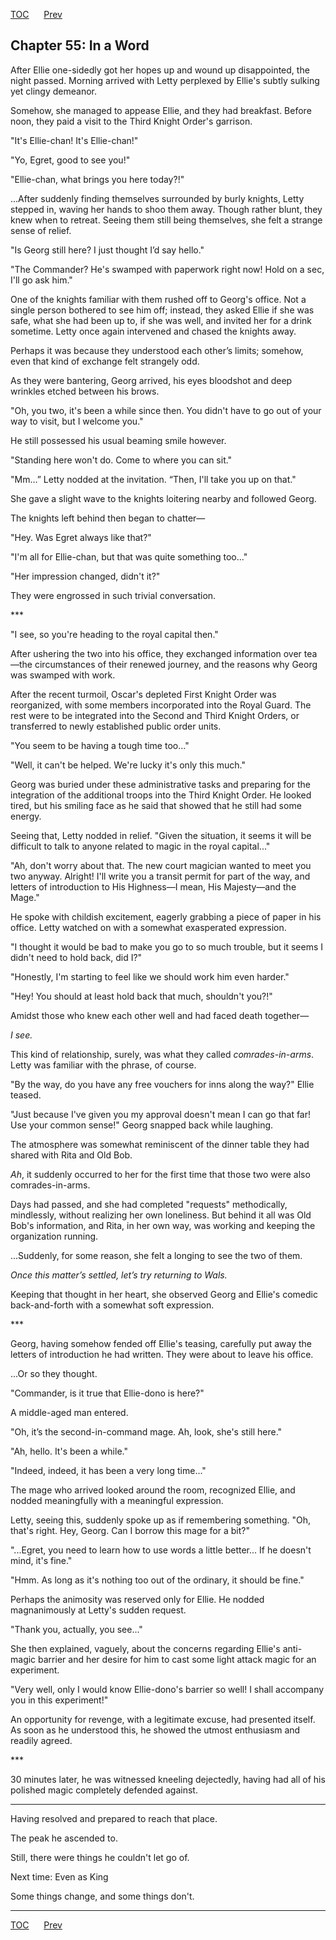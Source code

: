 [TOC](../readme.md)&nbsp;&nbsp;&nbsp;&nbsp;&nbsp;&nbsp;[Prev](index_split_030.md)&nbsp;&nbsp;&nbsp;&nbsp;&nbsp;&nbsp;



## Chapter 55: In a Word

After Ellie one-sidedly got her hopes up and wound up disappointed, the
night passed. Morning arrived with Letty perplexed by Ellie's subtly
sulking yet clingy demeanor.

Somehow, she managed to appease Ellie, and they had breakfast. Before
noon, they paid a visit to the Third Knight Order's garrison.

"It's Ellie-chan! It's Ellie-chan!"

"Yo, Egret, good to see you!"

"Ellie-chan, what brings you here today?!"

...After suddenly finding themselves surrounded by burly knights, Letty
stepped in, waving her hands to shoo them away. Though rather blunt,
they knew when to retreat. Seeing them still being themselves, she felt
a strange sense of relief.

"Is Georg still here? I just thought I’d say hello."

"The Commander? He's swamped with paperwork right now! Hold on a sec,
I'll go ask him."

One of the knights familiar with them rushed off to Georg's office. Not
a single person bothered to see him off; instead, they asked Ellie if
she was safe, what she had been up to, if she was well, and invited her
for a drink sometime. Letty once again intervened and chased the knights
away.

Perhaps it was because they understood each other’s limits; somehow,
even that kind of exchange felt strangely odd.

As they were bantering, Georg arrived, his eyes bloodshot and deep
wrinkles etched between his brows.

"Oh, you two, it's been a while since then. You didn't have to go out of
your way to visit, but I welcome you."

He still possessed his usual beaming smile however.

"Standing here won't do. Come to where you can sit."

"Mm…” Letty nodded at the invitation. “Then, I'll take you up on that."

She gave a slight wave to the knights loitering nearby and followed
Georg.

The knights left behind then began to chatter—

"Hey. Was Egret always like that?"

"I'm all for Ellie-chan, but that was quite something too..."

"Her impression changed, didn't it?"

They were engrossed in such trivial conversation.

\*\*\*

"I see, so you're heading to the royal capital then."

After ushering the two into his office, they exchanged information over
tea—the circumstances of their renewed journey, and the reasons why
Georg was swamped with work.

After the recent turmoil, Oscar's depleted First Knight Order was
reorganized, with some members incorporated into the Royal Guard. The
rest were to be integrated into the Second and Third Knight Orders, or
transferred to newly established public order units.

"You seem to be having a tough time too..."

"Well, it can't be helped. We're lucky it's only this much."

Georg was buried under these administrative tasks and preparing for the
integration of the additional troops into the Third Knight Order. He
looked tired, but his smiling face as he said that showed that he still
had some energy.

Seeing that, Letty nodded in relief. "Given the situation, it seems it
will be difficult to talk to anyone related to magic in the royal
capital..."

"Ah, don't worry about that. The new court magician wanted to meet you
two anyway. Alright! I'll write you a transit permit for part of the
way, and letters of introduction to His Highness—I mean, His Majesty—and
the Mage."

He spoke with childish excitement, eagerly grabbing a piece of paper in
his office. Letty watched on with a somewhat exasperated expression.

"I thought it would be bad to make you go to so much trouble, but it
seems I didn't need to hold back, did I?"

"Honestly, I'm starting to feel like we should work him even harder."

"Hey! You should at least hold back that much, shouldn't you?!"

Amidst those who knew each other well and had faced death together—

*I see.*

This kind of relationship, surely, was what they called
*comrades-in-arms*. Letty was familiar with the phrase, of course.

"By the way, do you have any free vouchers for inns along the way?"
Ellie teased.

"Just because I've given you my approval doesn't mean I can go that far!
Use your common sense!" Georg snapped back while laughing.

The atmosphere was somewhat reminiscent of the dinner table they had
shared with Rita and Old Bob.

*Ah*, it suddenly occurred to her for the first time that those two were
also comrades-in-arms.

Days had passed, and she had completed "requests" methodically,
mindlessly, without realizing her own loneliness. But behind it all was
Old Bob's information, and Rita, in her own way, was working and keeping
the organization running.

...Suddenly, for some reason, she felt a longing to see the two of them.

*Once this matter’s settled, let’s try returning to Wals.*

Keeping that thought in her heart, she observed Georg and Ellie's
comedic back-and-forth with a somewhat soft expression.

\*\*\*

Georg, having somehow fended off Ellie's teasing, carefully put away the
letters of introduction he had written. They were about to leave his
office.

...Or so they thought.

"Commander, is it true that Ellie-dono is here?"

A middle-aged man entered.

"Oh, it’s the second-in-command mage. Ah, look, she's still here."

"Ah, hello. It's been a while."

"Indeed, indeed, it has been a very long time..."

The mage who arrived looked around the room, recognized Ellie, and
nodded meaningfully with a meaningful expression.

Letty, seeing this, suddenly spoke up as if remembering something. "Oh,
that's right. Hey, Georg. Can I borrow this mage for a bit?"

"...Egret, you need to learn how to use words a little better... If he
doesn't mind, it's fine."

"Hmm. As long as it's nothing too out of the ordinary, it should be
fine."

Perhaps the animosity was reserved only for Ellie. He nodded
magnanimously at Letty's sudden request.

"Thank you, actually, you see..."

She then explained, vaguely, about the concerns regarding Ellie's
anti-magic barrier and her desire for him to cast some light attack
magic for an experiment.

"Very well, only I would know Ellie-dono's barrier so well! I shall
accompany you in this experiment!"

An opportunity for revenge, with a legitimate excuse, had presented
itself. As soon as he understood this, he showed the utmost enthusiasm
and readily agreed.

\*\*\*

30 minutes later, he was witnessed kneeling dejectedly, having had all
of his polished magic completely defended against.

------------------------------------------------------------------------

Having resolved and prepared to reach that place.

The peak he ascended to.

Still, there were things he couldn't let go of.

Next time: Even as King

Some things change, and some things don't.


---
[TOC](../readme.md)&nbsp;&nbsp;&nbsp;&nbsp;&nbsp;&nbsp;[Prev](index_split_030.md)&nbsp;&nbsp;&nbsp;&nbsp;&nbsp;&nbsp;

